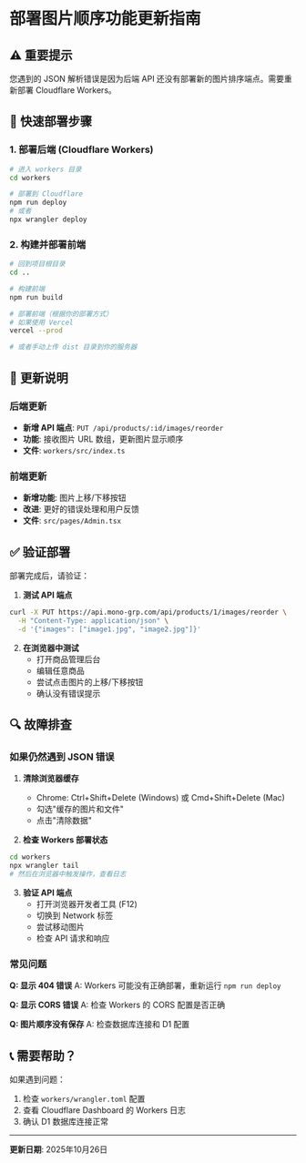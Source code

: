 # 部署图片顺序功能更新指南

## ⚠️ 重要提示

您遇到的 JSON 解析错误是因为后端 API 还没有部署新的图片排序端点。需要重新部署 Cloudflare Workers。

## 🚀 快速部署步骤

### 1. 部署后端 (Cloudflare Workers)

```bash
# 进入 workers 目录
cd workers

# 部署到 Cloudflare
npm run deploy
# 或者
npx wrangler deploy
```

### 2. 构建并部署前端

```bash
# 回到项目根目录
cd ..

# 构建前端
npm run build

# 部署前端（根据你的部署方式）
# 如果使用 Vercel
vercel --prod

# 或者手动上传 dist 目录到你的服务器
```

## 📝 更新说明

### 后端更新
- **新增 API 端点**: `PUT /api/products/:id/images/reorder`
- **功能**: 接收图片 URL 数组，更新图片显示顺序
- **文件**: `workers/src/index.ts`

### 前端更新  
- **新增功能**: 图片上移/下移按钮
- **改进**: 更好的错误处理和用户反馈
- **文件**: `src/pages/Admin.tsx`

## ✅ 验证部署

部署完成后，请验证：

1. **测试 API 端点**
```bash
curl -X PUT https://api.mono-grp.com/api/products/1/images/reorder \
  -H "Content-Type: application/json" \
  -d '{"images": ["image1.jpg", "image2.jpg"]}'
```

2. **在浏览器中测试**
   - 打开商品管理后台
   - 编辑任意商品
   - 尝试点击图片的上移/下移按钮
   - 确认没有错误提示

## 🔍 故障排查

### 如果仍然遇到 JSON 错误

1. **清除浏览器缓存**
   - Chrome: Ctrl+Shift+Delete (Windows) 或 Cmd+Shift+Delete (Mac)
   - 勾选"缓存的图片和文件"
   - 点击"清除数据"

2. **检查 Workers 部署状态**
```bash
cd workers
npx wrangler tail
# 然后在浏览器中触发操作，查看日志
```

3. **验证 API 端点**
   - 打开浏览器开发者工具 (F12)
   - 切换到 Network 标签
   - 尝试移动图片
   - 检查 API 请求和响应

### 常见问题

**Q: 显示 404 错误**
A: Workers 可能没有正确部署，重新运行 `npm run deploy`

**Q: 显示 CORS 错误**
A: 检查 Workers 的 CORS 配置是否正确

**Q: 图片顺序没有保存**
A: 检查数据库连接和 D1 配置

## 📞 需要帮助？

如果遇到问题：
1. 检查 `workers/wrangler.toml` 配置
2. 查看 Cloudflare Dashboard 的 Workers 日志
3. 确认 D1 数据库连接正常

---

**更新日期**: 2025年10月26日

